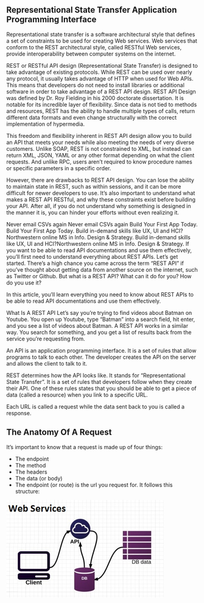 ## Representational State Transfer Application Programming Interface
Representational state transfer is a software architectural style that defines a set of constraints to be used for creating Web services. Web services that conform to the REST architectural style, called RESTful Web services, provide interoperability between computer systems on the internet.

REST or RESTful API design (Representational State Transfer) is designed to take advantage of existing protocols. While REST can be used over nearly any protocol, it usually takes advantage of HTTP when used for Web APIs. This means that developers do not need to install libraries or additional software in order to take advantage of a REST API design. REST API Design was defined by Dr. Roy Fielding in his 2000 doctorate dissertation. It is notable for its incredible layer of flexibility. Since data is not tied to methods and resources, REST has the ability to handle multiple types of calls, return different data formats and even change structurally with the correct implementation of hypermedia.

This freedom and flexibility inherent in REST API design allow you to build an API that meets your needs while also meeting the needs of very diverse customers. Unlike SOAP, REST is not constrained to XML, but instead can return XML, JSON, YAML or any other format depending on what the client requests. And unlike RPC, users aren’t required to know procedure names or specific parameters in a specific order.

However, there are drawbacks to REST API design. You can lose the ability to maintain state in REST, such as within sessions, and it can be more difficult for newer developers to use. It’s also important to understand what makes a REST API RESTful, and why these constraints exist before building your API. After all, if you do not understand why something is designed in the manner it is, you can hinder your efforts without even realizing it.

Never email CSVs again
Never email CSVs again
Build Your First App Today.
Build Your First App Today.
Build in-demand skills like UX, UI and HCI?Northwestern online MS in Info. Design & Strategy.
Build in-demand skills like UX, UI and HCI?Northwestern online MS in Info. Design & Strategy.
If you want to be able to read API documentations and use them effectively, you’ll first need to understand everything about REST APIs. Let’s get started.
There’s a high chance you came across the term “REST API” if you’ve thought about getting data from another source on the internet, such as Twitter or Github. But what is a REST API? What can it do for you? How do you use it?

In this article, you’ll learn everything you need to know about REST APIs to be able to read API documentations and use them effectively.

What Is A REST API
Let’s say you’re trying to find videos about Batman on Youtube. You open up Youtube, type “Batman” into a search field, hit enter, and you see a list of videos about Batman. A REST API works in a similar way. You search for something, and you get a list of results back from the service you’re requesting from.

An API is an application programming interface. It is a set of rules that allow programs to talk to each other. The developer creates the API on the server and allows the client to talk to it.

REST determines how the API looks like. It stands for “Representational State Transfer”. It is a set of rules that developers follow when they create their API. One of these rules states that you should be able to get a piece of data (called a resource) when you link to a specific URL.

Each URL is called a request while the data sent back to you is called a response.

## The Anatomy Of A Request
It’s important to know that a request is made up of four things:

* The endpoint
* The method
* The headers
* The data (or body)
* The endpoint (or route) is the url you request for. It follows this structure:

![REST API](/images/restapi.jpg)
